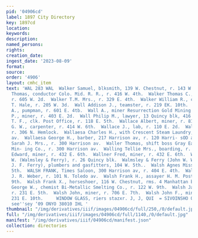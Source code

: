 ```yaml
---
pid: '04906cd'
label: 1897 City Directory
key: 1897cd
location: 
keywords: 
description: 
named_persons: 
rights: 
creation_date: 
ingest_date: '2023-08-09'
format: 
source: 
order: '4906'
layout: cmhc_item
text: 'WAL 283 WAL  Walker Samuel, blksmith, 139 W. Chestnut, r. 143 W. Chest- nut.  Walker
  Thomas, conductor Colo. Mid. R. R., r. 416 W. 4th.  Walker Thomas C., policeman,
  r. 605 W. 2d.  Walker T.M. Mrs., r. 329 E. 4th.  Walker William R., cigarmkr C.
  T. Hale, r. 205 W. 3d.  Wall Addison J., teamster, r. 219 EK. 10th.  Wall Archibald
  A., pumpman, r. 601 E. 4tb.  Wall A., miner Resurrection Gold Mining Co.  Wall Gus
  P., miner, r. 403 E. 2d.  Wall Philip M., lawyer, 13 Quincy blk, 416 Harrison av.  Wall
  T. F., clk. Post Office, r. 118 E. 5th.  Wallace Albert, miner, r. 810 E. 7th.  Wallace
  G. W., carpenter, r. 414 W. 6th.  Wallace J., lab, r. 110 E. 2d.  Wallace Maud Mrs.,
  r. 306 N. Hemlock.  Wallaesa Charles H., with Crescent Steam Laundry, r. 120 Harrison
  av.  Wallaesa George H., barber, 217 Harrison av, r. 120 Harri- sOD av.  Waller
  Sarah J. Mrs., r. 300 Harrison av.  Waller Thomas, shift boss Gray Eagle & Pocahontas
  Min- ing Co., r. 300 Harrison av.  Walling Tellie Mrs., boarding, r. 310 E. 6th.  Wallner
  Edward, miner, r. 432 E. 6th.  Wallner Fred, miner, r. 432 E. 6th.  Walmsley John
  W. (Walmsley & Ferry), r. 26 Quincy blk.  Walmsley & Ferry (John W. Walmsley and
  J. F. Ferry), plumbers and gasfitters, 104 W. 5th..  Walsh Agnes Miss, r. 712 E.
  5th.  WALSH FRANK, Times Saloon, 300 Harrison av, r. 404 E. 4th.  Walsh Frank, driver
  J. R. Weber, r. 101 N. Toledo av.  Walsh Frank H., assayer H. M. Post, r. 122 W.
  9th.  Walsh Frank X., horseshoer, 116 W. Chestnut, rms. 4 Manhattan bik.  Walsh
  George W., chemist Bi-Metallic Smelting Co., r. 122 W. 9th.  Walsh James F., teamster,
  r. 231 E. 5th.  Walsh John, miner, r. 706 E. 7th.  Walsh John F., mine supt, r.
  231 E. 10th.     WINDOW GLASS, riers stazxr. J, J, QUI  = SIVOINSHO ONY SOMUO ez
  see''sey ‘09 ONYO 38010 IHL '
thumbnail: "/img/derivatives/iiif/images/04906cd/full/250,/0/default.jpg"
full: "/img/derivatives/iiif/images/04906cd/full/1140,/0/default.jpg"
manifest: "/img/derivatives/iiif/04906cd/manifest.json"
collection: directories
---
```

